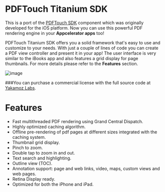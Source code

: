 PDFTouch Titanium SDK
===

This is a port of the [PDFTouch SDK](http://yakamozlabs.com/products/pdftouch) component which was originally developed for the iOS platform. Now you can use this powerful PDF rendering engine in your **Appcelerator apps** too!

PDFTouch Titanium SDK offers you a solid framework that's easy to use and customize to your needs. With just a couple of lines of code you can create a PDF view controller and present it in your app! The user interface is very similar to the iBooks app and also features a grid display for page thumbnails. For more details please refer to the **Features** section.

![image](http://dl.dropbox.com/u/1413757/PDFTouch/1.png)

###You can purchase a commercial license with the full source code at [Yakamoz Labs](http://yakamozlabs.com/products/pdftouch-titanium/pricing).

# Features

- Fast multithreaded PDF rendering using Grand Central Dispatch.
- Highly optimized caching algorithm.
- Offline pre-rendering of pdf pages at different sizes integrated with the caching system.
- Thumbnail grid display.
- Pinch to zoom.
- Double tap to zoom in and out.
- Text search and highlighting.
- Outline view (TOC).
- Annotation support: page and web links, video, maps, custom views and web pages.
- Retina Display ready.
- Optimized for both the iPhone and iPad.
